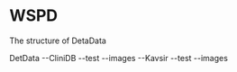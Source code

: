 # WSPD
The structure of DetaData

DetData
  --CliniDB
      --test
        --images
  --Kavsir
      --test
        --images

